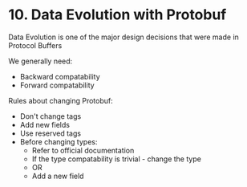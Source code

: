 # 10. Data Evolution with Protobuf

Data Evolution is one of the major design decisions that were made in Protocol Buffers

We generally need:
- Backward compatability
- Forward compatability

Rules about changing Protobuf: 
- Don't change tags
- Add new fields
- Use reserved tags
- Before changing types:
  - Refer to official documentation
  - If the type compatability is trivial - change the type
  - OR
  - Add a new field